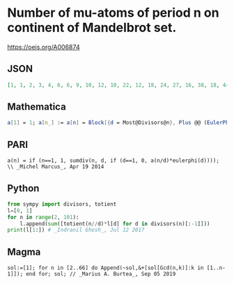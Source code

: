 # Number of mu\-atoms of period n on continent of Mandelbrot set\.
https://oeis.org/A006874
## JSON
```JSON
[1, 1, 2, 3, 4, 6, 6, 9, 10, 12, 10, 22, 12, 18, 24, 27, 16, 38, 18, 44, 36, 30, 22, 78, 36, 36, 50, 66, 28, 104, 30, 81, 60, 48, 72, 158, 36, 54, 72, 156, 40, 156, 42, 110, 152, 66, 46, 270, 78, 140, 96, 132, 52, 230, 120, 234, 108, 84, 58, 456, 60, 90, 228, 243, 144, 260]
```
## Mathematica
```Mathematica
a[1] = 1; a[n_] := a[n] = Block[{d = Most@Divisors@n}, Plus @@ (EulerPhi[n/d]*a /@ d)]; Array[a, 66] (* _Robert G. Wilson v_, Nov 22 2005 *)
```
## PARI
```PARI
a(n) = if (n==1, 1, sumdiv(n, d, if (d==1, 0, a(n/d)*eulerphi(d)))); \\ _Michel Marcus_, Apr 19 2014
```
## Python
```Python
from sympy import divisors, totient
l=[0, 1]
for n in range(2, 101):
    l.append(sum([totient(n//d)*l[d] for d in divisors(n)[:-1]]))
print(l[1:]) # _Indranil Ghosh_, Jul 12 2017
```
## Magma
```Magma
sol:=[1]; for n in [2..66] do Append(~sol,&+[sol[Gcd(n,k)]:k in [1..n-1]]); end for; sol; // _Marius A. Burtea_, Sep 05 2019
```
